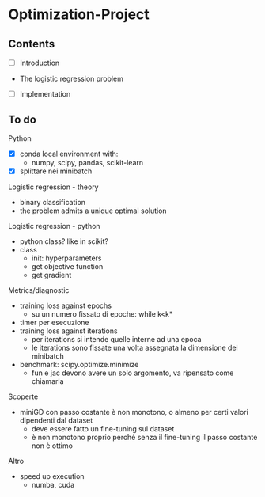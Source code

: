 # Optimization-Project

## Contents

- [ ] Introduction
- The logistic regression problem
- [ ] Implementation

## To do

Python
- [x] conda local environment with:
    - numpy, scipy, pandas, scikit-learn
- [x] splittare nei minibatch

Logistic regression - theory
- binary classification
- the problem admits a unique optimal solution

Logistic regression - python
- python class? like in scikit?
- class
    - init: hyperparameters
    - get objective function
    - get gradient

Metrics/diagnostic
- training loss against epochs
    - su un numero fissato di epoche: while k<k*
- timer per esecuzione
- training loss against iterations
    - per iterations si intende quelle interne ad una epoca
    - le iterations sono fissate una volta assegnata la dimensione del minibatch
- benchmark: scipy.optimize.minimize
    - fun e jac devono avere un solo argomento, va ripensato come chiamarla

Scoperte
- miniGD con passo costante è non monotono, o almeno per certi valori dipendenti dal dataset
    - deve essere fatto un fine-tuning sul dataset
    - è non monotono proprio perché senza il fine-tuning il passo costante non è ottimo

Altro
- speed up execution
    - numba, cuda
